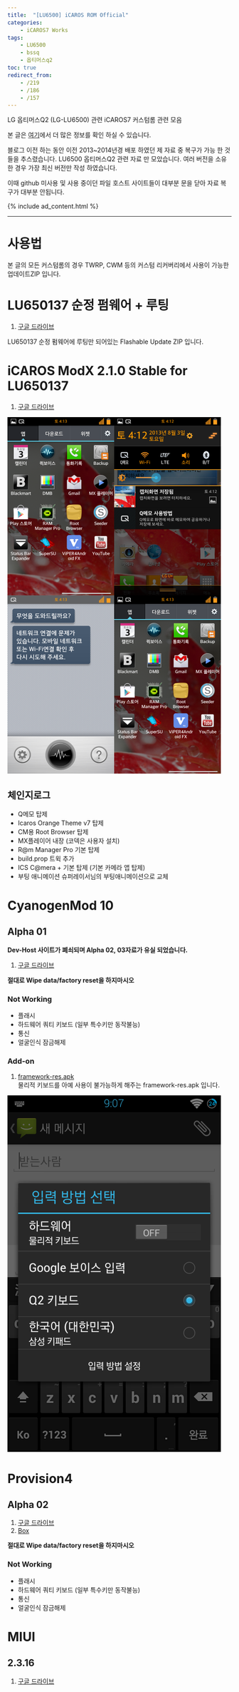 ```yaml
---
title:  "[LU6500] iCAROS ROM Official"
categories:
    - iCAROS7 Works
tags:
    - LU6500
    - bssq
    - 옵티머스q2
toc: true
redirect_from:
    - /219
    - /186
    - /157
---
```

LG 옵티머스Q2 (LG-LU6500) 관련 iCAROS7 커스텀롬 관련 모음

본 글은 [여기](https://minnote.net/icaros7%20works/BSSQ-Download/)에서 더 많은 정보를 확인 하실 수 있습니다.

블로그 이전 하는 동안 이전 2013~2014년경 배포 하였던 제 자료 중 복구가 가능 한 것들을 추스렸습니다.
LU6500 옵티머스Q2 관련 자료 만 모았습니다. 여러 버전을 소유한 경우 가장 최신 버전만 작성 하였습니다.

이때 github 미사용 및 사용 중이던 파일 호스트 사이트들이 대부분 문을 닫아 자료 복구가 대부분 안됩니다.

{% include ad_content.html %}

<hr>

# 사용법
본 글의 모든 커스텀롬의 경우 TWRP, CWM 등의 커스텀 리커버리에서 사용이 가능한 업데이트ZIP 입니다.

# LU650137 순정 펌웨어 + 루팅
1. <a href="https://drive.google.com/file/d/1lBTCCTntGJp7sx_yhfGFXMRrHAS-1iyA/view?usp=sharing" target="_blank">구글 드라이브</a>

LU650137 순정 펌웨어에 루팅만 되어있는 Flashable Update ZIP 입니다.

# iCAROS ModX 2.1.0 Stable for LU650137
1. <a href="https://drive.google.com/file/d/1nEHWssvNn4B81XyZMmyAqU3_d9jZibxL/view?usp=sharing" target="_blank">구글 드라이브</a>

![](/assets/2021-01-23-LU6500-iCAROS-ROM/1.png)

## 체인지로그
- Q메모 탑제
- Icaros Orange Theme v7 탑제
- CM용 Root Browser 탑제
- MX플레이어 내장 (코덱은 사용자 설치)
- R@m Manager Pro 기본 탑제
- build.prop 트윅 추가
- ICS C@mera + 기본 탑제 (기본 카메라 앱 탑제)
- 부팅 애니메이션 슈퍼레이서님의 부팅애니메이션으로 교체

# CyanogenMod 10
## Alpha 01
**Dev-Host 사이트가 폐쇠되며 Alpha 02, 03자료가 유실 되었습니다.**
1. <a href="https://drive.google.com/file/d/1tSU-Njho-kHQ1iuzfsIbSLKlPJZEUVDq/view?usp=sharing" target="_blank">구글 드라이브</a>

**절대로 Wipe data/factory reset을 하지마시오**

### Not Working
- 플래시
- 하드웨어 쿼티 키보드 (일부 특수키만 동작불능)
- 통신
- 얼굴인식 잠금해제

### Add-on
1. <a href="https://drive.google.com/file/d/1PqmEZoG_AuoEXvh5kGN36YCrqKeUwy_4/view?usp=sharing" target="_blank">framework-res.apk</a>   
    물리적 키보드를 아예 사용이 불가능하게 해주는 framework-res.apk 입니다.

![](../assets/2021-01-23-LU6500-iCAROS-ROM/2.png)


# Provision4
## Alpha 02
1. <a href="https://drive.google.com/file/d/1tSU-Njho-kHQ1iuzfsIbSLKlPJZEUVDq/view?usp=sharing" target="_blank">구글 드라이브</a>
2. <a href="http://www.box.com/s/80ck9ux9hmbhu9e1gocu" target="_blank">Box</a>

**절대로 Wipe data/factory reset을 하지마시오**

### Not Working
- 플래시
- 하드웨어 쿼티 키보드 (일부 특수키만 동작불능)
- 통신
- 얼굴인식 잠금해제

# MIUI
## 2.3.16
1. <a href="https://drive.google.com/file/d/1oAF9r6nnnjiuEkoqeD0dx_ugiziyMO6Q/view?usp=sharing" target="_blank">구글 드라이브</a>